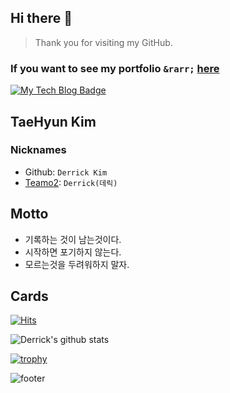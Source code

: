 ## Hi there 👋
> Thank you for visiting my GitHub.

### If you want to see my portfolio `&rarr;` [here]()


[![My Tech Blog Badge](http://img.shields.io/badge/-My%20Tech%20blog-black?style=flat-square&logo=github&link=https://kinetic27.github.io/)](https://derrickkim0109.github.io/) 

## TaeHyun Kim 

### Nicknames
- Github: `Derrick Kim`
- [Teamo2](https://www.carmore.kr/): `Derrick(데릭)`


## Motto
- 기록하는 것이 남는것이다.
- 시작하면 포기하지 않는다. 
- 모르는것을 두려워하지 말자.

## Cards

[![Hits](https://hits.seeyoufarm.com/api/count/incr/badge.svg?url=https%3A%2F%2Fgithub.com%2Fderrickkim0109&count_bg=%23367AB6&title_bg=%23555555&icon=&icon_color=%23E7E7E7&title=hits&edge_flat=false)](https://hits.seeyoufarm.com)

![Derrick's github stats](https://github-readme-stats.vercel.app/api?username=derrickkim0109&show_icons=true&theme=cobalt)

[![trophy](https://github-profile-trophy.vercel.app/?username=derrickkim0109&theme=onedark)](https://github.com/ryo-ma/github-profile-trophy)



![footer](https://capsule-render.vercel.app/api?type=wave&color=gradient&height=150&section=footer)








<!--
**Derrickkim/Derrickkim** is a ✨ _special_ ✨ repository because its `README.md` (this file) appears on your GitHub profile.

Here are some ideas to get you started:

- 🔭 I’m currently working on ...
- 🌱 I’m currently learning ...
- 👯 I’m looking to collaborate on ...
- 🤔 I’m looking for help with ...
- 💬 Ask me about ...
- 📫 How to reach me: ...
- 😄 Pronouns: ...
- ⚡ Fun fact: ...
-->

